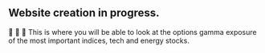 
## Website creation in progress.
👀 👀 👀 This is where you will be able to look at the options gamma exposure of the most important indices, tech and energy stocks.

